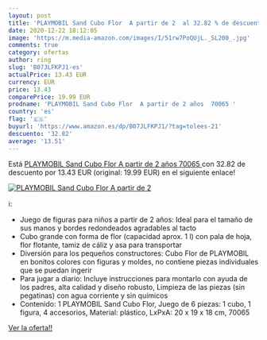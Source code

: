 ```yaml
---
layout: post
title: 'PLAYMOBIL Sand Cubo Flor  A partir de 2  al 32.82 % de descuento'
date: 2020-12-22 18:12:05
image: 'https://m.media-amazon.com/images/I/51rw7PoQUjL._SL200_.jpg'
comments: true
category: ofertas
author: ring
slug: 'B07JLFKPJ1-es'
actualPrice: 13.43 EUR
currency: EUR
price: 13.43
comparePrice: 19.99 EUR
prodname: 'PLAYMOBIL Sand Cubo Flor  A partir de 2 años  70065 '
country: 'es'
flag: '🇪🇸'
buyurl: 'https://www.amazon.es/dp/B07JLFKPJ1/?tag=tolees-21'
descuento: '32.82'
average: '13.51'
---
```


Está [PLAYMOBIL Sand Cubo Flor  A partir de 2 años  70065 ](https://www.amazon.es/dp/B07JLFKPJ1/?tag=tolees-21) con 32.82 de descuento por 13.43 EUR (original: 19.99 EUR) en el siguiente enlace!

[![PLAYMOBIL Sand Cubo Flor  A partir de 2 ](https://m.media-amazon.com/images/I/51rw7PoQUjL._SL200_.jpg)](https://www.amazon.es/dp/B07JLFKPJ1/?tag=tolees-21)

ℹ️:

- Juego de figuras para niños a partir de 2 años: Ideal para el tamaño de sus manos y bordes redondeados agradables al tacto
- Cubo grande con forma de flor (capacidad aprox. 1 l) con pala de hoja, flor flotante, tamiz de cáliz y asa para transportar
- Diversión para los pequeños constructores: Cubo Flor de PLAYMOBIL en bonitos colores con figuras y moldes, no contiene piezas individuales que se puedan ingerir
- Para jugar a diario: Incluye instrucciones para montarlo con ayuda de los padres, alta calidad y diseño robusto, Limpieza de las piezas (sin pegatinas) con agua corriente y sin químicos
- Contenido: 1 PLAYMOBIL Sand Cubo Flor, Juego de 6 piezas: 1 cubo, 1 figura, 4 accesorios, Material: plástico, LxPxA: 20 x 19 x 18 cm, 70065

[Ver la oferta!!](https://www.amazon.es/dp/B07JLFKPJ1/?tag=tolees-21)
